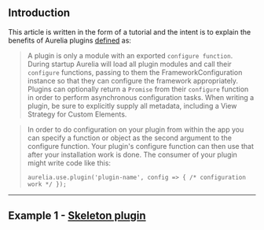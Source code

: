 ## Introduction 

This article is written in the form of a tutorial and the intent is to explain the benefits of Aurelia plugins [defined](http://aurelia.io/docs.html#plugins) as:

> A plugin is only a module with an exported ``configure function``. During startup Aurelia will load all plugin modules and call their ``configure`` functions, passing to them the FrameworkConfiguration instance so that they can configure the framework appropriately. Plugins can optionally return a ``Promise`` from their ``configure`` function in order to perform asynchronous configuration tasks. When writing a plugin, be sure to explicitly supply all metadata, including a View Strategy for Custom Elements.

>In order to do configuration on your plugin from within the app you can specify a function or object as the second argument to the configure function. Your plugin's configure function can then use that after your installation work is done. The consumer of your plugin might write code like this:
>```
>aurelia.use.plugin('plugin-name', config => { /* configuration work */ });


----------


## Example 1 - [Skeleton plugin](https://github.com/aurelia/skeleton-plugin)